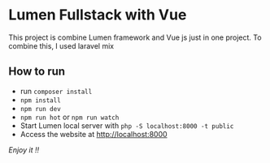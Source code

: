 # Lumen Fullstack with Vue #

This project is combine Lumen framework and Vue js just in one project. To combine this, I used laravel mix

## How to run ##
- run `composer install`
- `npm install`
- `npm run dev`
- `npm run hot` or `npm run watch`
- Start Lumen local server with `php -S localhost:8000 -t public`
- Access the website at <a href="http://localhost:8000">http://localhost:8000</a>

<i>Enjoy it !!</i>
